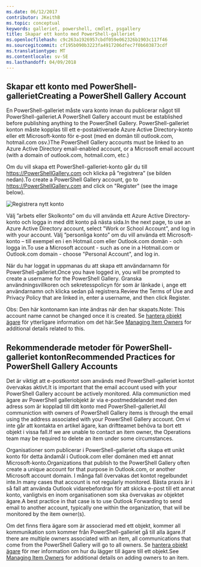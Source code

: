 ```yaml
---
ms.date: 06/12/2017
contributor: JKeithB
ms.topic: conceptual
keywords: galleriet, powershell, cmdlet, psgallery
title: Skapar ett konto med PowerShell-galleriet
ms.openlocfilehash: c9c263a1926957cbdf059e062326b1903c117f46
ms.sourcegitcommit: cf195b090b3223fa4917206dfec7f0b603873cdf
ms.translationtype: MT
ms.contentlocale: sv-SE
ms.lasthandoff: 04/09/2018
---
```

## <a name="creating-a-powershell-gallery-account"></a><span data-ttu-id="d5296-103">Skapar ett konto med PowerShell-galleriet</span><span class="sxs-lookup"><span data-stu-id="d5296-103">Creating a PowerShell Gallery Account</span></span>

<span data-ttu-id="d5296-104">En PowerShell-galleriet måste vara konto innan du publicerar något till PowerShell-galleriet.</span><span class="sxs-lookup"><span data-stu-id="d5296-104">A PowerShell Gallery account must be established before publishing anything to the PowerShell Gallery.</span></span>
<span data-ttu-id="d5296-105">PowerShell-galleriet konton måste kopplas till ett e-postaktiverade Azure Active Directory-konto eller ett Microsoft-konto för e-post (med en domän till outlook.com, hotmail.com osv.)</span><span class="sxs-lookup"><span data-stu-id="d5296-105">The PowerShell Gallery accounts must be linked to an Azure Active Directory email-enabled account, or a Microsoft email account (with a domain of outlook.com, hotmail.com, etc.)</span></span>

<span data-ttu-id="d5296-106">Om du vill skapa ett PowerShell-galleriet-konto går du till https://PowerShellGallery.com och klicka på ”registrera” (se bilden nedan).</span><span class="sxs-lookup"><span data-stu-id="d5296-106">To create a PowerShell Gallery account, go to https://PowerShellGallery.com and click on "Register" (see the image below).</span></span>

![Registrera nytt konto](./images/CreatingAccount-Register.png)

<span data-ttu-id="d5296-108">Välj ”arbets eller Skolkonto” om du vill använda ett Azure Active Directory-konto och logga in med ditt konto på nästa sida.</span><span class="sxs-lookup"><span data-stu-id="d5296-108">In the next page, to use an Azure Active Directory account, select "Work or School Account", and log in with your account.</span></span>
<span data-ttu-id="d5296-109">Välj ”personliga konto” om du vill använda ett Microsoft-konto – till exempel en i en Hotmail.com eller Outlook.com domän - och logga in.</span><span class="sxs-lookup"><span data-stu-id="d5296-109">To use a Microsoft account - such as one in a Hotmail.com or Outlook.com domain - choose "Personal Account", and log in.</span></span>

<span data-ttu-id="d5296-110">När du har loggat in uppmanas du att skapa ett användarnamn för PowerShell-galleriet.</span><span class="sxs-lookup"><span data-stu-id="d5296-110">Once you have logged in, you will be prompted to create a username for the PowerShell Gallery.</span></span>
<span data-ttu-id="d5296-111">Granska användningsvillkoren och sekretesspolicyn för som är länkade i, ange ett användarnamn och klicka sedan på registrera.</span><span class="sxs-lookup"><span data-stu-id="d5296-111">Review the Terms of Use and Privacy Policy that are linked in, enter a username, and then click Register.</span></span>

<span data-ttu-id="d5296-112">Obs: Den här kontonamn kan inte ändras när den har skapats.</span><span class="sxs-lookup"><span data-stu-id="d5296-112">Note: This account name cannot be changed once it is created.</span></span>
<span data-ttu-id="d5296-113">Se [hantera objekt ägare](https://msdn.microsoft.com/powershell/gallery/psgallery/managing-item-owners) för ytterligare information om det här.</span><span class="sxs-lookup"><span data-stu-id="d5296-113">See [Managing Item Owners](https://msdn.microsoft.com/powershell/gallery/psgallery/managing-item-owners) for additional details related to this.</span></span>

## <a name="recommended-practices-for-powershell-gallery-accounts"></a><span data-ttu-id="d5296-114">Rekommenderade metoder för PowerShell-galleriet konton</span><span class="sxs-lookup"><span data-stu-id="d5296-114">Recommended Practices for PowerShell Gallery Accounts</span></span>

<span data-ttu-id="d5296-115">Det är viktigt att e-postkontot som används med PowerShell-galleriet kontot övervakas aktivt.</span><span class="sxs-lookup"><span data-stu-id="d5296-115">It is important that the email account used with your PowerShell Gallery account be actively monitored.</span></span>
<span data-ttu-id="d5296-116">Alla communiction med ägare av PowerShell galleriobjekt är via e-postmeddelandet med den adress som är kopplad till ditt konto med PowerShell-galleriet.</span><span class="sxs-lookup"><span data-stu-id="d5296-116">All communiction with owners of PowerShell Gallery items is through the email using the address associated with your PowerShell Gallery account.</span></span>
<span data-ttu-id="d5296-117">Om vi inte går att kontakta en artikel ägare, kan driftteamet behöva ta bort ett objekt i vissa fall.</span><span class="sxs-lookup"><span data-stu-id="d5296-117">If we are unable to contact an item owner, the Operations team may be required to delete an item under some circumstances.</span></span>

<span data-ttu-id="d5296-118">Organisationer som publicerar i PowerShell-galleriet ofta skapa ett unikt konto för detta ändamål i Outlook.com eller domänen med ett annat Microsoft-konto.</span><span class="sxs-lookup"><span data-stu-id="d5296-118">Organizations that publish to the PowerShell Gallery often create a unique account for that purpose in Outlook.com, or another Microsoft account domain.</span></span>
<span data-ttu-id="d5296-119">I många fall övervakas det kontot regelbundet inte.</span><span class="sxs-lookup"><span data-stu-id="d5296-119">In many cases that account is not regularly monitored.</span></span>
<span data-ttu-id="d5296-120">Bästa praxis är i så fall att använda Outlook vidarebefordran för att skicka e-post till ett annat konto, vanligtvis en inom organisationen som ska övervakas av objektet ägare.</span><span class="sxs-lookup"><span data-stu-id="d5296-120">A best practice in that case is to use Outlook Forwarding to send email to another account, typically one within the organization, that will be monitored by the item owner(s).</span></span>

<span data-ttu-id="d5296-121">Om det finns flera ägare som är associerad med ett objekt, kommer all kommunikation som kommer från PowerShell-galleriet gå till alla ägare.</span><span class="sxs-lookup"><span data-stu-id="d5296-121">If there are multiple owners associated with an item, all communications that come from the PowerShell Gallery will go to all owners.</span></span>
<span data-ttu-id="d5296-122">Se [hantera objekt ägare](https://msdn.microsoft.com/powershell/gallery/psgallery/managing-item-owners) för mer information om hur du lägger till ägare till ett objekt.</span><span class="sxs-lookup"><span data-stu-id="d5296-122">See [Managing Item Owners](https://msdn.microsoft.com/powershell/gallery/psgallery/managing-item-owners) for additional details on adding owners to an item.</span></span>